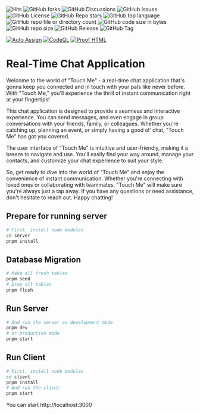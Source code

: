 ![Hits](https://hits.seeyoufarm.com/api/count/incr/badge.svg?url=https%3A%2F%2Fgithub.com%2Fjames-gates-0212%2Ftouchme)
![GitHub forks](https://img.shields.io/github/forks/james-gates-0212/touchme?style=flat)
![GitHub Discussions](https://img.shields.io/github/discussions/james-gates-0212/touchme)
![GitHub Issues](https://img.shields.io/github/issues/james-gates-0212/touchme)
![GitHub License](https://img.shields.io/github/license/james-gates-0212/touchme)
![GitHub Repo stars](https://img.shields.io/github/stars/james-gates-0212/touchme?style=flat)
![GitHub top language](https://img.shields.io/github/languages/top/james-gates-0212/touchme)
![GitHub repo file or directory count](https://img.shields.io/github/directory-file-count/james-gates-0212/touchme)
![GitHub code size in bytes](https://img.shields.io/github/languages/code-size/james-gates-0212/touchme)
![GitHub repo size](https://img.shields.io/github/repo-size/james-gates-0212/touchme)
![GitHub Release](https://img.shields.io/github/v/release/james-gates-0212/touchme)
![GitHub Tag](https://img.shields.io/github/v/tag/james-gates-0212/touchme)

[![Auto Assign](https://github.com/james-gates-0212/touchme/actions/workflows/auto-assign.yml/badge.svg)](https://github.com/james-gates-0212/touchme/actions/workflows/auto-assign.yml)
[![CodeQL](https://github.com/james-gates-0212/touchme/actions/workflows/github-code-scanning/codeql/badge.svg)](https://github.com/james-gates-0212/touchme/actions/workflows/github-code-scanning/codeql)
[![Proof HTML](https://github.com/james-gates-0212/touchme/actions/workflows/proof-html.yml/badge.svg)](https://github.com/james-gates-0212/touchme/actions/workflows/proof-html.yml)

# Real-Time Chat Application

Welcome to the world of "Touch Me" - a real-time chat application that's gonna keep you connected and in touch with your pals like never before. With "Touch Me," you'll experience the thrill of instant communication right at your fingertips!

This chat application is designed to provide a seamless and interactive experience. You can send messages, and even engage in group conversations with your friends, family, or colleagues. Whether you're catching up, planning an event, or simply having a good ol' chat, "Touch Me" has got you covered.

The user interface of "Touch Me" is intuitive and user-friendly, making it a breeze to navigate and use. You'll easily find your way around, manage your contacts, and customize your chat experience to suit your style.

So, get ready to dive into the world of "Touch Me" and enjoy the convenience of instant communication. Whether you're connecting with loved ones or collaborating with teammates, "Touch Me" will make sure you're always just a tap away. If you have any questions or need assistance, don't hesitate to reach out. Happy chatting!

## Prepare for running server

```bash
# First, install node modules
cd server
pnpm install
```

## Database Migration

```bash
# Make all fresh tables
pnpm seed
# Drop all tables
pnpm flush
```

## Run Server

```bash
# And run the server as development mode
pnpm dev
# or production mode
pnpm start
```

## Run Client

```bash
# First, install node modules
cd client
pnpm install
# And run the client
pnpm start
```

You can start http://localhost:3000
